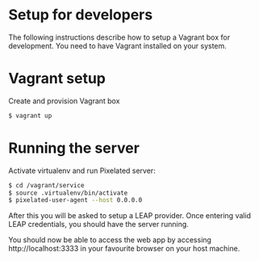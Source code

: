  Setup for developers
=====================
The following instructions describe how to setup a Vagrant box for development. You need to have Vagrant installed on your system.

# Vagrant setup

Create and provision Vagrant box
```sh
$ vagrant up
```

# Running the server
Activate virtualenv and run Pixelated server:
```sh
$ cd /vagrant/service
$ source .virtualenv/bin/activate
$ pixelated-user-agent --host 0.0.0.0
```

After this you will be asked to setup a LEAP provider. Once entering valid LEAP credentials, you should have the server running.

You should now be able to access the web app by accessing http://localhost:3333 in your favourite browser on your host machine.
